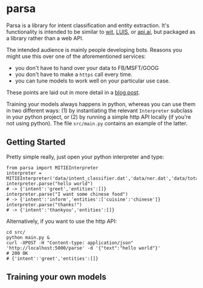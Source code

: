 # parsa

Parsa is a library for intent classification and entity extraction. It's functionality is intended to be similar to [wit](https://wit.ai), [LUIS](https://luis.ai), or [api.ai](https://api.ai), but packaged as a library rather than a web API. 

The intended audience is mainly people developing bots. Reasons you might use this over one of the aforementioned services: 
- you don't have to hand over your data to FB/MSFT/GOOG
- you don't have to make a `https` call every time.
- you can tune models to work well on your particular use case.

These points are laid out in more detail in a [blog post](https://medium.com/lastmile-conversations/do-it-yourself-nlp-for-bot-developers-2e2da2817f3d).

Training your models always happens in python, whereas you can use them in two different ways: (1) by instantiating the relevant `Interpreter` subclass in your python project, or (2) by running a simple http API locally (if you're not using python). The file `src/main.py` contains an example of the latter.

 
## Getting Started

Pretty simple really, just open your python interpreter and type:
```
from parsa import MITIEInterpreter
interpreter = MITIEInterpreter('data/intent_classifier.dat','data/ner.dat','data/total_word_feature_extractor.dat')
interpreter.parse("hello world")
# -> {'intent':'greet','entities':[]}
interpreter.parse("I want some chinese food")
# -> {'intent':'inform','entities':['cuisine':'chinese']}
interpreter.parse("thanks!")
# -> {'intent':'thankyou','entities':[]}
```

Alternatively, if you want to use the http API:

```
cd src/
python main.py &
curl -XPOST -H "Content-type: application/json" 'http://localhost:5000/parse' -d '{"text":"hello world"}'
# 200 OK 
# {'intent':'greet','entities':[]}
```

## Training your own models
